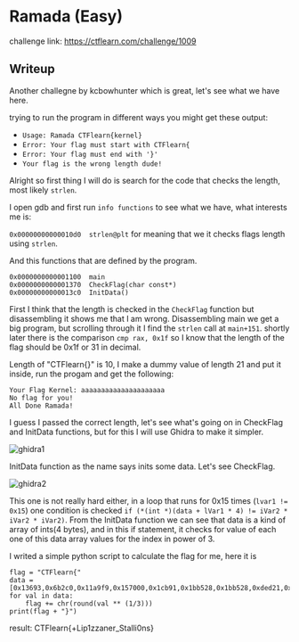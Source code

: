 # Ramada  (Easy)
challenge link: https://ctflearn.com/challenge/1009

## Writeup
Another challegne by kcbowhunter which is great, let's see what we have here.

trying to run the program in different ways you might get these output:
* `Usage: Ramada CTFlearn{kernel}`
* `Error: Your flag must start with CTFlearn{`
* `Error: Your flag must end with '}'`
* `Your flag is the wrong length dude!`

Alright so first thing I will do is search for the code that checks the length, most likely `strlen`.

I open gdb and first run `info functions` to see what we have, what interests me is:

`0x00000000000010d0  strlen@plt` for meaning that we it checks flags length using `strlen`.

And this functions that are defined by the program.
```
0x0000000000001100  main
0x0000000000001370  CheckFlag(char const*)
0x00000000000013c0  InitData()
```

First I think that the length is checked in the `CheckFlag` function but disassembling it shows me that I am wrong. Disassembling main we get a big
program, but scrolling through it I find the `strlen` call at `main+151`. shortly later there is the comparison `cmp rax, 0x1f` so I know that the length
of the flag should be 0x1f or 31 in decimal.

Length of "CTFlearn{}" is 10, I make a dummy value of length 21 and put it inside, run the progam and get the following:
```
Your Flag Kernel: aaaaaaaaaaaaaaaaaaaaa
No flag for you!
All Done Ramada!
```

I guess I passed the correct length, let's see what's going on in CheckFlag and InitData functions, but for this I will use Ghidra to make it simpler.

![ghidra1](https://user-images.githubusercontent.com/29147077/165631919-9bce089f-f5ff-4a11-8396-79279ebb0c79.jpg)

InitData function as the name says inits some data. Let's see CheckFlag.

![ghidra2](https://user-images.githubusercontent.com/29147077/165632091-2866710d-7055-4bf9-a37d-aa7cf3f0a6cf.jpg)

This one is not really hard either, in a loop that runs for 0x15 times (`lvar1 != 0x15`) one condition is checked
`if (*(int *)(data + lVar1 * 4) != iVar2 * iVar2 * iVar2)`. From the InitData function we can see that data is a kind of array of ints(4 bytes), and in
this if statement, it checks for value of each one of this data array values for the index in power of 3.

I writed a simple python script to calculate the flag for me, here it is
```
flag = "CTFlearn{"
data = [0x13693,0x6b2c0,0x11a9f9,0x157000,0x1cb91,0x1bb528,0x1bb528,0xded21,0x144f38,0xfb89d,0x169b48,0xd151f,0x8b98b,0x17d140,0xded21,0x1338c0,0x1338c0,0x11a9f9,0x1b000,0x144f38,0x1734eb]
for val in data:
    flag += chr(round(val ** (1/3)))
print(flag + "}")
```

result: CTFlearn{+Lip1zzaner_Stalli0ns}
